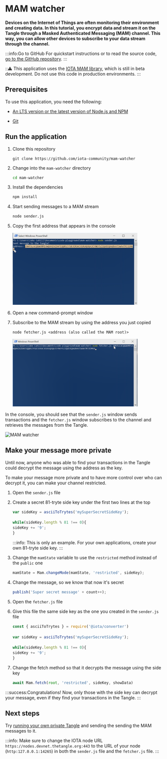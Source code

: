 # MAM watcher

**Devices on the Internet of Things are often monitoring their environment and creating data. In this tutorial, you encrypt data and stream it on the Tangle through a Masked Authenticated Messaging (MAM) channel. This way, you can allow other devices to subscribe to your data stream through the channel.**

:::info:Go to GitHub
For quickstart instructions or to read the source code, [go to the GitHub repository](https://github.com/iota-community/mam-watcher).
:::

:::warning:
This application uses the [IOTA MAM library](https://www.npmjs.com/package/@iota/mam), which is still in beta development. Do not use this code in production environments.
:::

## Prerequisites

To use this application, you need the following:

- [An LTS version or the latest version of Node.js and NPM](https://nodejs.org/en/download/)

- [Git](https://git-scm.com/download/linux)

## Run the application

1. Clone this repository

    ```
    git clone https://github.com/iota-community/mam-watcher
    ```

2. Change into the `mam-watcher` directory

    ```bash
    cd mam-watcher
    ```

3. Install the dependencies

    ```bash
    npm install
    ```

4. Start sending messages to a MAM stream

    ```bash
    node sender.js
    ```
  
5. Copy the first address that appears in the console

    <img src="../images/copy-mam-root.png" width="400">

6. Open a new command-prompt window

7. Subscribe to the MAM stream by using the address you just copied

    ```
    node fetcher.js <address (also called the MAM root)>
    ```
  
    <img src="../images/paste-mam-root.png" width="400">

In the console, you should see that the `sender.js` window sends transactions and the `fetcher.js` window subscribes to the channel and retrieves the messages from the Tangle.

![MAM watcher](../images/mam-watcher.gif)

## Make your message more private

Until now, anyone who was able to find your transactions in the Tangle could decrypt the message using the address as the key.

To make your message more private and to have more control over who can decrypt it, you can make your channel restricted.

1. Open the `sender.js` file

2. Create a secret 81-tryte side key under the first two lines at the top

    ```js
    var sideKey = asciiToTrytes('mySuperSecretSideKey');

    while(sideKey.length % 81 !== 0){
    sideKey += '9';
    }
    ```

    :::info:
    This is only an example. For your own applications, create your own 81-tryte side key.
    :::

3. Change the `mamState` variable to use the `restricted` method instead of the `public` one

    ```js
    mamState = Mam.changeMode(mamState, 'restricted', sideKey);
    ```

4. Change the message, so we know that now it's secret

    ```js
    publish('Super secret message' + count++);
    ```

5. Open the `fetcher.js` file

6. Give this file the same side key as the one you created in the `sender.js` file

    ```js
    const { asciiToTrytes } = require('@iota/converter')

    var sideKey = asciiToTrytes('mySuperSecretSideKey');

    while(sideKey.length % 81 !== 0){
    sideKey += '9';
    }
    ```

7. Change the fetch method so that it decrypts the message using the side key

    ```js
    await Mam.fetch(root, 'restricted', sideKey, showData)
    ```

:::success:Congratulations!
Now, only those with the side key can decrypt your message, even if they find your transactions in the Tangle.
:::

## Next steps

Try [running your own private Tangle](../one-command-tangle/overview.md) and sending the sending the MAM messages to it.

:::info:
Make sure to change the IOTA node URL `https://nodes.devnet.thetangle.org:443` to the URL of your node (`http:127.0.0.1:14265`) in both the `sender.js` file and the `fetcher.js` file.
:::





